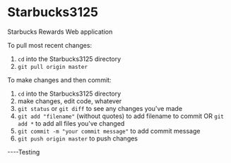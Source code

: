 # Starbucks3125
Starbucks Rewards Web application

To pull most recent changes:
1) `cd` into the Starbucks3125 directory
2) `git pull origin master`

To make changes and then commit:
1) `cd` into the Starbucks3125 directory
2) make changes, edit code, whatever
3) `git status` or `git diff` to see any changes you've made
4) `git add "filename"` (without quotes) to add filename to commit OR `git add *` to add all files you've changed
5) `git commit -m "your commit message"` to add commit message
6) `git push origin master` to push changes


----Testing